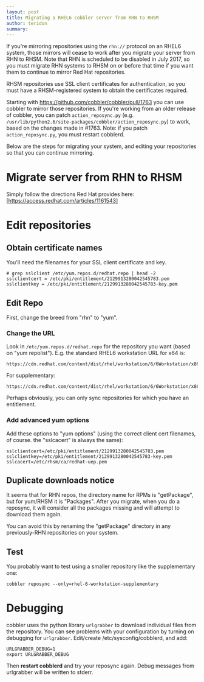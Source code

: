 ```yaml
---
layout: post
title: Migrating a RHEL6 cobbler server from RHN to RHSM
author: teridon
summary: 
---
```


If you're mirroring repositories using the `rhn://` protocol on an RHEL6 system, those mirrors will cease to work after
you migrate your server from RHN to RHSM.  Note that RHN is scheduled to be disabled in July 2017, so you must migrate
RHN systems to RHSM on or before that time if you want them to continue to mirror Red Hat repositories.

RHSM repositories use SSL client certificates for authentication, so you must have a RHSM-registered system to obtain
the certificates required.

Starting with https://github.com/cobbler/cobbler/pull/1763 you can use cobbler to mirror those repositories. If you're
working from an older release of cobbler, you can patch `action_reposync.py` (e.g.
`/usr/lib/python2.6/site-packages/cobbler/action_reposync.py`) to work, based on the changes made in #1763. Note: if you
patch `action_reposync.py`, you must restart cobblerd.

Below are the steps for migrating your system, and editing your repositories so that you can continue mirroring.

# Migrate server from RHN to RHSM

Simply follow the directions Red Hat provides here: [https://access.redhat.com/articles/1161543]

# Edit repositories

## Obtain certificate names

You'll need the filenames for your SSL client certificate and key.

    # grep sslclient /etc/yum.repos.d/redhat.repo | head -2
    sslclientcert = /etc/pki/entitlement/2129913280042545783.pem
    sslclientkey = /etc/pki/entitlement/2129913280042545783-key.pem

## Edit Repo

First, change the breed from "rhn" to "yum".

### Change the URL

Look in `/etc/yum.repos.d/redhat.repo` for the repository you want (based on "yum repolist"). E.g. the standard RHEL6
workstation URL for x64 is:

    https://cdn.redhat.com/content/dist/rhel/workstation/6/6Workstation/x86_64/os/

For supplementary:

    https://cdn.redhat.com/content/dist/rhel/workstation/6/6Workstation/x86_64/supplementary/os


Perhaps obviously, you can only sync repositories for which you have an entitlement.

### Add advanced yum options
Add these options to "yum options" (using the correct client cert filenames, of course.  the "sslcacert" is always the
same):

    sslclientcert=/etc/pki/entitlement/2129913280042545783.pem
    sslclientkey=/etc/pki/entitlement/2129913280042545783-key.pem
    sslcacert=/etc/rhsm/ca/redhat-uep.pem

## Duplicate downloads notice
It seems that for RHN repos, the directory name for RPMs is "getPackage", but for yum/RHSM it is "Packages". After you
migrate, when you do a reposync, it will consider all the packages missing and will attempt to download them again.

You can avoid this by renaming the "getPackage" directory in any previously-RHN repositories on your system.

## Test
You probably want to test using a smaller repository like the supplementary one:

    cobbler reposync --only=rhel-6-workstation-supplementary

# Debugging

cobbler uses the python library `urlgrabber` to download individual files from the repository. You can see problems with
your configuration by turning on debugging for `urlgrabber`. Edit/create /etc/sysconfig/cobblerd, and add:

    URLGRABBER_DEBUG=1
    export URLGRABBER_DEBUG

Then **restart cobblerd** and try your reposync again. Debug messages from urlgrabber will be written to stderr.

